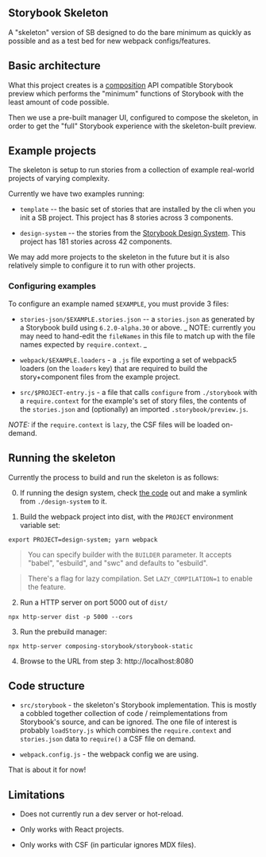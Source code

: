 ## Storybook Skeleton

A "skeleton" version of SB designed to do the bare minimum as quickly as possible and as a test bed for new webpack configs/features.

## Basic architecture

What this project creates is a [composition](https://storybook.js.org/docs/react/workflows/storybook-composition) API compatible Storybook preview which performs the "minimum" functions of Storybook with the least amount of code possible.

Then we use a pre-built manager UI, configured to compose the skeleton, in order to get the "full" Storybook experience with the skeleton-built preview.

## Example projects

The skeleton is setup to run stories from a collection of example real-world projects of varying complexity.

Currently we have two examples running:

- `template` -- the basic set of stories that are installed by the cli when you init a SB project. This project has 8 stories across 3 components.

- `design-system` -- the stories from the [Storybook Design System](https://github.com/storybookjs/design-system). This project has 181 stories across 42 components.

We may add more projects to the skeleton in the future but it is also relatively simple to configure it to run with other projects.

### Configuring examples

To configure an example named `$EXAMPLE`, you must provide 3 files:

- `stories-json/$EXAMPLE.stories.json` -- a `stories.json` as generated by a Storybook build using `6.2.0-alpha.30` or above. _ NOTE: currently you may need to hand-edit the `fileNames` in this file to match up with the file names expected by `require.context`. _

- `webpack/$EXAMPLE.loaders` - a `.js` file exporting a set of webpack5 loaders (on the `loaders` key) that are required to build the story+component files from the example project.

- `src/$PROJECT-entry.js` - a file that calls `configure` from `./storybook` with a `require.context` for the example's set of story files, the contents of the `stories.json` and (optionally) an imported `.storybook/preview.js`.

_NOTE:_ if the `require.context` is `lazy`, the CSF files will be loaded on-demand.

## Running the skeleton

Currently the process to build and run the skeleton is as follows:

0. If running the design system, check [the code](https://github.com/storybookjs/design-system) out and make a symlink from `./design-system` to it.

1. Build the webpack project into dist, with the `PROJECT` environment variable set:

```
export PROJECT=design-system; yarn webpack
```

> You can specify builder with the `BUILDER` parameter. It accepts "babel", "esbuild", and "swc" and defaults to "esbuild".

> There's a flag for lazy compilation. Set `LAZY_COMPILATION=1` to enable the feature.

2. Run a HTTP server on port 5000 out of `dist/`

```
npx http-server dist -p 5000 --cors
```

3. Run the prebuild manager:

```
npx http-server composing-storybook/storybook-static
```

4. Browse to the URL from step 3: http://localhost:8080

## Code structure

- `src/storybook` - the skeleton's Storybook implementation. This is mostly a cobbled together collection of code / reimplementations from Storybook's source, and can be ignored. The one file of interest is probably `loadStory.js` which combines the `require.context` and `stories.json` data to `require()` a CSF file on demand.

- `webpack.config.js` - the webpack config we are using.

That is about it for now!

## Limitations

- Does not currently run a dev server or hot-reload.

- Only works with React projects.

- Only works with CSF (in particular ignores MDX files).
